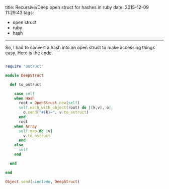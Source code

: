 title: Recursive/Deep open struct for hashes in ruby
date: 2015-12-09 11:29:43
tags:
 - open struct
 - ruby
 - hash
---

So, I had to convert a hash into an open struct to make accessing things easy. Here is the code.

~~~ruby

require 'ostruct'

module DeepStruct

  def to_ostruct

    case self
    when Hash
      root = OpenStruct.new(self)
      self.each_with_object(root) do |(k,v), o|
        o.send("#{k}=", v.to_ostruct)
      end
      root
    when Array
      self.map do |v|
        v.to_ostruct
      end
    else
      self
    end

  end

end

Object.send(:include, DeepStruct)
~~~
